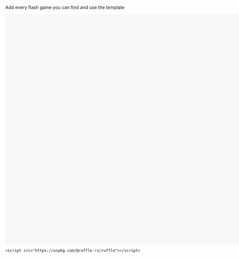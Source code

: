 Add every flash game you can find and use the template 
<body>
    <object>
        <embed src="./Flashgame.swf" width="1920" height="720" />
    </object>

    <script src="https://unpkg.com/@ruffle-rs/ruffle"></script>
</body>
